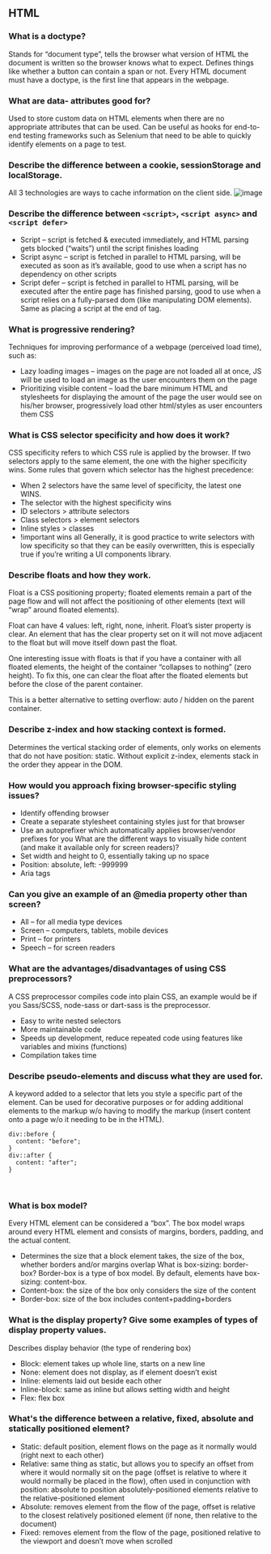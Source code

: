 ## HTML
### What is a doctype?
Stands for “document type”, tells the browser what version of HTML the document is written so the browser knows what to expect. Defines things like whether a button can contain a span or not. Every HTML document must have a doctype, is the first line that appears in the webpage.

### What are data- attributes good for?
Used to store custom data on HTML elements when there are no appropriate attributes that can be used. Can be useful as hooks for end-to-end testing frameworks such as Selenium that need to be able to quickly identify elements on a page to test.

### Describe the difference between a cookie, sessionStorage and localStorage.
All 3 technologies are ways to cache information on the client side.
![image](https://user-images.githubusercontent.com/24919123/139177812-31799200-5122-44d5-9d5c-e81c313b55f6.png)

 
### Describe the difference between `<script>`, `<script async>` and `<script defer>`
- Script – script is fetched & executed immediately, and HTML parsing gets blocked (“waits”) until the script finishes loading
- Script async – script is fetched in parallel to HTML parsing, will be executed as soon as it’s available, good to use when a script has no dependency on other scripts 
- Script defer – script is fetched in parallel to HTML parsing, will be executed after the entire page has finished parsing, good to use when a script relies on a fully-parsed dom (like manipulating DOM elements). Same as placing a script at the end of <body> tag.

### What is progressive rendering?
Techniques for improving performance of a webpage (perceived load time), such as:
- Lazy loading images – images on the page are not loaded all at once, JS will be used to load an image as the user encounters them on the page
- Prioritizing visible content – load the bare minimum HTML and stylesheets for displaying the amount of the page the user would see on his/her browser, progressively load other html/styles as user encounters them
CSS

### What is CSS selector specificity and how does it work?
CSS specificity refers to which CSS rule is applied by the browser. If two selectors apply to the same element, the one with the higher specificity wins. Some rules that govern which selector has the highest precedence:
-	When 2 selectors have the same level of specificity, the latest one WINS.
-	The selector with the highest specificity wins
-	ID selectors > attribute selectors
-	Class selectors > element selectors
-	Inline styles > classes
-	!important wins all
Generally, it is good practice to write selectors with low specificity so that they can be easily overwritten, this is especially true if you’re writing a UI components library. 

### Describe floats and how they work.
Float is a CSS positioning property; floated elements remain a part of the page flow and will not affect the positioning of other elements (text will “wrap” around floated elements).

Float can have 4 values: left, right, none, inherit.
Float’s sister property is clear. An element that has the clear property set on it will not move adjacent to the float but will move itself down past the float.

One interesting issue with floats is that if you have a container with all floated elements, the height of the container “collapses to nothing” (zero height). To fix this, one can clear the float after the floated elements but before the close of the parent container. 

This is a better alternative to setting overflow: auto / hidden on the parent container.
 
### Describe z-index and how stacking context is formed.
Determines the vertical stacking order of elements, only works on elements that do not have position: static. Without explicit z-index, elements stack in the order they appear in the DOM.

### How would you approach fixing browser-specific styling issues?
-	Identify offending browser
-	Create a separate stylesheet containing styles just for that browser
-	Use an autoprefixer which automatically applies browser/vendor prefixes for you 
What are the different ways to visually hide content (and make it available only for screen readers)?
-	Set width and height to 0, essentially taking up no space
-	Position: absolute, left: -999999
-	Aria tags

### Can you give an example of an @media property other than screen?
-	All – for all media type devices
-	Screen – computers, tablets, mobile devices
-	Print – for printers
-	Speech – for screen readers

### What are the advantages/disadvantages of using CSS preprocessors?
A CSS preprocessor compiles code into plain CSS, an example would be if you Sass/SCSS, node-sass or dart-sass is the preprocessor.
-	Easy to write nested selectors
-	More maintainable code
-	Speeds up development, reduce repeated code using features like variables and mixins (functions)
-	Compilation takes time

### Describe pseudo-elements and discuss what they are used for.
A keyword added to a selector that lets you style a specific part of the element. Can be used for decorative purposes or for adding additional elements to the markup w/o having to modify the markup (insert content onto a page w/o it needing to be in the HTML).
```
div::before {
  content: "before";
}
div::after {
  content: "after";
}
```
 
### What is box model?
Every HTML element can be considered a “box”. The box model wraps around every HTML element and consists of margins, borders, padding, and the actual content. 
-	Determines the size that a block element takes, the size of the box, whether borders and/or margins overlap
What is box-sizing: border-box?
Border-box is a type of box model. By default, elements have box-sizing: content-box.
-	Content-box: the size of the box only considers the size of the content
-	Border-box: size of the box includes content+padding+borders

### What is the display property? Give some examples of types of display property values.
Describes display behavior (the type of rendering box)
-	Block: element takes up whole line, starts on a new line
-	None: element does not display, as if element doesn’t exist
-	Inline: elements laid out beside each other
-	Inline-block: same as inline but allows setting width and height 
-	Flex: flex box

### What's the difference between a relative, fixed, absolute and statically positioned element?
-	Static: default position, element flows on the page as it normally would (right next to each other)
-	Relative: same thing as static, but allows you to specify an offset from where it would normally sit on the page (offset is relative to where it would normally be placed in the flow), often used in conjunction with position: absolute to position absolutely-positioned elements relative to the relative-positioned element
-	Absolute: removes element from the flow of the page, offset is relative to the closest relatively positioned element (if none, then relative to the document)
-	Fixed: removes element from the flow of the page, positioned relative to the viewport and doesn’t move when scrolled
